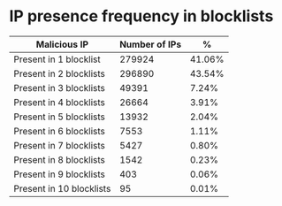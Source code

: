 # IP presence frequency in blocklists
| Malicious IP | Number of IPs | % |
|----|----|----|
| Present in 1 blocklist | 279924 | 41.06% |
| Present in 2 blocklists | 296890 | 43.54% |
| Present in 3 blocklists | 49391 | 7.24% |
| Present in 4 blocklists | 26664 | 3.91% |
| Present in 5 blocklists | 13932 | 2.04% |
| Present in 6 blocklists | 7553 | 1.11% |
| Present in 7 blocklists | 5427 | 0.80% |
| Present in 8 blocklists | 1542 | 0.23% |
| Present in 9 blocklists | 403 | 0.06% |
| Present in 10 blocklists | 95 | 0.01% |
